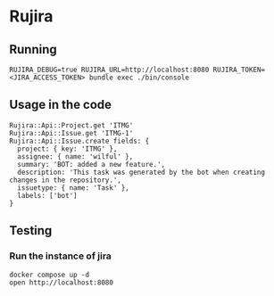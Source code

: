 # Rujira

## Running

    RUJIRA_DEBUG=true RUJIRA_URL=http://localhost:8080 RUJIRA_TOKEN=<JIRA_ACCESS_TOKEN> bundle exec ./bin/console

## Usage in the code

    Rujira::Api::Project.get 'ITMG'
    Rujira::Api::Issue.get 'ITMG-1'
    Rujira::Api::Issue.create fields: {
      project: { key: 'ITMG' },
      assignee: { name: 'wilful' },
      summary: 'BOT: added a new feature.',
      description: 'This task was generated by the bot when creating changes in the repository.',
      issuetype: { name: 'Task' },
      labels: ['bot']
    }

## Testing

### Run the instance of jira

    docker compose up -d
    open http://localhost:8080
